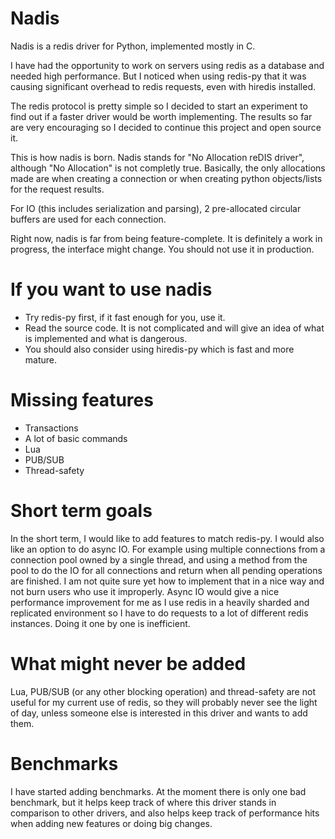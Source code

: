 Nadis
=====

Nadis is a redis driver for Python, implemented mostly in C.

I have had the opportunity to work on servers using redis as a database and needed high performance. But I noticed when using redis-py that it was causing significant overhead to redis requests, even with hiredis installed.

The redis protocol is pretty simple so I decided to start an experiment to find out if a faster driver would be worth implementing. The results so far are very encouraging so I decided to continue this project and open source it.

This is how nadis is born. Nadis stands for "No Allocation reDIS driver", although "No Allocation" is not completly true. Basically, the only allocations made are when creating a connection or when creating python objects/lists for the request results.

For IO (this includes serialization and parsing), 2 pre-allocated circular buffers are used for each connection.

Right now, nadis is far from being feature-complete. It is definitely a work in progress, the interface might change. You should not use it in production.

If you want to use nadis
========================

 - Try redis-py first, if it fast enough for you, use it.
 - Read the source code. It is not complicated and will give an idea of what is implemented and what is dangerous.
 - You should also consider using hiredis-py which is fast and more mature.

Missing features
================

 - Transactions
 - A lot of basic commands
 - Lua
 - PUB/SUB
 - Thread-safety

Short term goals
================

In the short term, I would like to add features to match redis-py.
I would also like an option to do async IO. For example using multiple connections from a connection pool owned by a single thread, and using a method from the pool to do the IO for all connections and return when all pending operations are finished. I am not quite sure yet how to implement that in a nice way and not burn users who use it improperly.
Async IO would give a nice performance improvement for me as I use redis in a heavily sharded and replicated environment so I have to do requests to a lot of different redis instances. Doing it one by one is inefficient.

What might never be added
=========================

Lua, PUB/SUB (or any other blocking operation) and thread-safety are not useful for my current use of redis, so they will probably never see the light of day, unless someone else is interested in this driver and wants to add them.

Benchmarks
==========

I have started adding benchmarks. At the moment there is only one bad benchmark, but it helps keep track of where this driver stands in comparison to other drivers, and also helps keep track of performance hits when adding new features or doing big changes.

